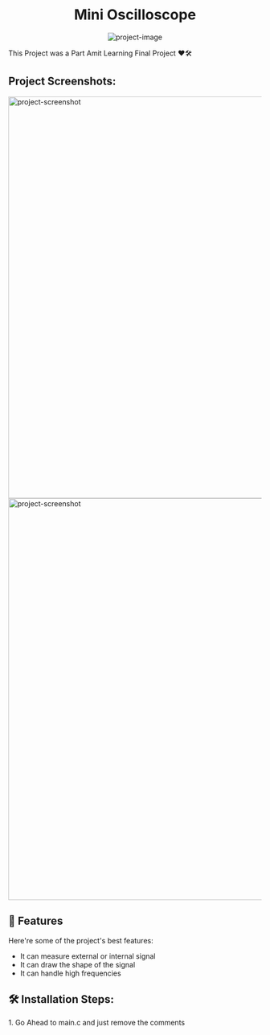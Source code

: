 <h1 align="center" id="title">Mini Oscilloscope</h1>

<p align="center"><img src="https://socialify.git.ci/zzalimuhammad/PWMDrawer/image?description=1&amp;forks=1&amp;issues=1&amp;language=1&amp;name=1&amp;owner=1&amp;stargazers=1&amp;tab=readme-ov-file%3Flanguage%3D1&amp;theme=Dark" alt="project-image"></p>

<p id="description">This Project was a Part Amit Learning Final Project ❤️🛠️</p>

<h2>Project Screenshots:</h2>

<img src="[![Screenshot-2023-12-21-212129.png](https://i.postimg.cc/zGTN64Yb/Screenshot-2023-12-21-212129.png)](https://postimg.cc/sMfbZ6Xs)" alt="project-screenshot" width="800" height="800/">

<img src="[![Screenshot-2023-12-21-211202.png](https://i.postimg.cc/3RRP8cVZ/Screenshot-2023-12-21-211202.png)](https://postimg.cc/bG76L3zG)" alt="project-screenshot" width="1100" height="800/">

  
  
<h2>🧐 Features</h2>

Here're some of the project's best features:

*   It can measure external or internal signal
*   It can draw the shape of the signal
*   It can handle high frequencies

<h2>🛠️ Installation Steps:</h2>

<p>1. Go Ahead to main.c and just remove the comments</p>
